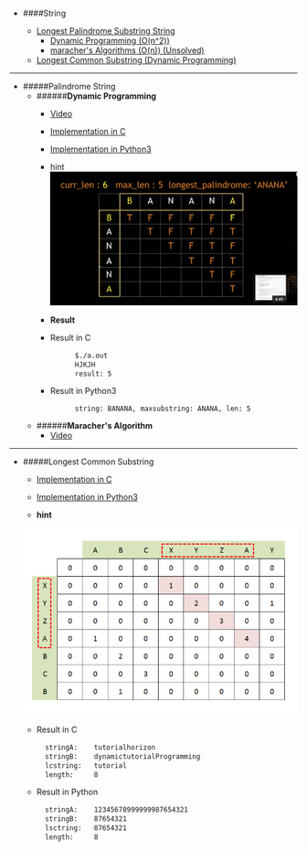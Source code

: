 * ####String

    * [Longest Palindrome Substring String](#palindrome-string)
    	* [Dynamic Programming (O(n^2))](#dynamic-programming)
    	* [maracher's Algorithms (O(n)) (Unsolved)](#maracher's-algorithm)
	* [Longest Common Substring (Dynamic Programming)](#longest-common-substring)



- - -

* #####Palindrome String
	* ######**Dynamic Programming**
		* [Video](https://www.youtube.com/watch?v=obBdxeCx_Qs)
		* [Implementation in C](https://github.com/zpoint/Algorithms/blob/master/String/ps_dp.c)
		* [Implementation in Python3](https://github.com/zpoint/Algorithms/blob/master/String/ps_dp.py)
		* hint
		![image](https://github.com/zpoint/Algorithms/blob/master/screenshots/lps.png)
		* **Result**


		* Result in C


					$./a.out
					HJKJH
					result: 5



		* Result in Python3

                	string: BANANA, maxsubstring: ANANA, len: 5


	* ######**Maracher's Algorithm**
		* [Video](https://www.youtube.com/watch?v=V-sEwsca1ak)



- - -

* #####Longest Common Substring
	* [Implementation in C](https://github.com/zpoint/Algorithms/blob/master/String/lcstring.c)
	* [Implementation in Python3](https://github.com/zpoint/Algorithms/blob/master/String/lcstring.py)


	* **hint**
    
    ![image](https://github.com/zpoint/Algorithms/blob/master/screenshots/lcs.png)
    
	* Result in C

			stringA:	tutorialhorizon
			stringB:	dynamictutorialProgramming
			lcstring:	tutorial
			length: 	8

	* Result in Python

			stringA:	12345678999999987654321
 			stringB:	87654321
 			lsctring:	87654321
 			length:	    8
